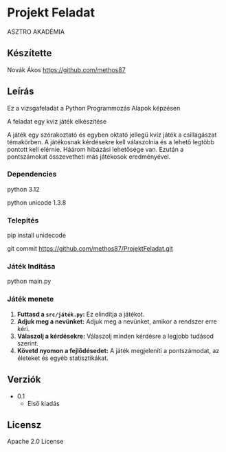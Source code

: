 # Projekt Feladat

ASZTRO AKADÉMIA

## Készítette

Novák Ákos
https://github.com/methos87

## Leírás

Ez a vizsgafeladat a Python Programmozás Alapok képzésen

A feladat egy kviz játék elkészítése

A játék egy szórakoztató és egyben oktató jellegű kvíz játék a csillagászat témakörben. 
A játékosnak kérdésekre kell válaszolnia és a lehető legtöbb pontott kell elérnie. Háárom hibázási lehetősége van.
Ezután a pontszámokat összevetheti más játékosok eredményével.


### Dependencies

python 3.12

python unicode 1.3.8

### Telepítés

pip install unidecode

git commit https://github.com/methos87/ProjektFeladat.git


### Játék Indítása

python main.py

### Játék menete

1.  **Futtasd a `src/játék.py`:** Ez elindítja a játékot.
2.  **Adjuk meg a nevünket:** Adjuk meg a nevünket, amikor a rendszer erre kéri.
3.  **Válaszolj a kérdésekre:** Válaszolj minden kérdésre a legjobb tudásod szerint.
4.  **Követd nyomon a fejlődésedet:** A játék megjeleníti a pontszámodat, az életeket és egyéb statisztikákat.

## Verziók

* 0.1
    * Első kiadás

## Licensz

Apache 2.0 License
